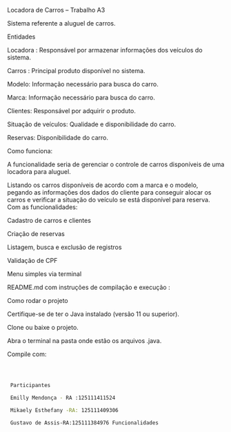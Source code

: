 Locadora de Carros – Trabalho A3  

Sistema referente a aluguel de carros.  

 Entidades  

Locadora : Responsável por armazenar informações dos veículos do sistema.   

Carros : Principal produto disponível no sistema.   

 Modelo: Informação necessário para busca do carro.   

 Marca: Informação necessário para busca do carro.   

 Clientes: Responsável por adquirir o produto.   

 Situação de veículos: Qualidade e disponibilidade do carro.   

 Reservas: Disponibilidade do carro.  

 Como funciona:  

 A funcionalidade seria de gerenciar o controle de carros disponíveis de uma locadora para aluguel.   

Listando os carros disponíveis de acordo com a marca e o modelo, pegando as informações dos dados do cliente para conseguir alocar os carros e verificar a situação do veículo se está disponível para reserva. Com as funcionalidades:  

Cadastro de carros e clientes 

Criação de reservas 

Listagem, busca e exclusão de registros 

Validação de CPF 

Menu simples via terminal 

 

 

README.md com instruções de compilação e execução : 

Como rodar o projeto 

Certifique-se de ter o Java instalado (versão 11 ou superior). 

Clone ou baixe o projeto. 

Abra o terminal na pasta onde estão os arquivos .java. 

Compile com: 

```sh javac *.java 

 

 Participantes   

 Emilly Mendonça - RA :125111411524  

 Mikaely Esthefany -RA: 125111409306  

 Gustavo de Assis-RA:125111384976 Funcionalidades 
